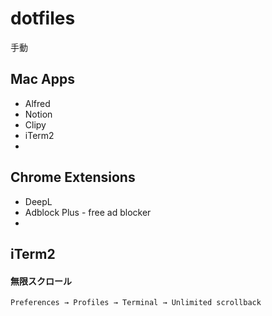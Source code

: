 # dotfiles
手動


## Mac Apps
- Alfred
- Notion
- Clipy
- iTerm2
- 

## Chrome Extensions
- DeepL
- Adblock Plus - free ad blocker
- 


## iTerm2

#### 無限スクロール
```
Preferences → Profiles → Terminal → Unlimited scrollback
```
